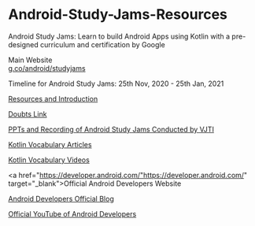 # Android-Study-Jams-Resources

Android Study Jams: Learn to build Android Apps using Kotlin with a pre-designed curriculum and certification by Google

Main Website<br>
<a href="https://g.co/android/studyjams">g.co/android/studyjams</a>
 
Timeline for Android Study Jams:
25th Nov, 2020 - 25th Jan, 2021

<a href="https://docs.google.com/document/d/1lSjvcoQS1f2HddIF67BQx0b8adInJKwOLk8qGfATTO8/edit?usp=sharing" target="_blank"> Resources and Introduction </a>

<a href="https://bit.ly/kotlin-doubts" target="_blank">Doubts Link</a>

<a href="https://docs.google.com/document/d/18X2HasaeeoCNpyIigaUtoxZ4UUPn8lxBtiRD3EARnzQ/edit?usp=sharing"
 target="_blank">PPTs and Recording of Android Study Jams Conducted by VJTI</a>

<a href="https://medium.com/androiddevelopers/tagged/kotlin-vocabulary"
 target="_blank"> Kotlin Vocabulary Articles </a>

<a href="https://www.youtube.com/playlist?list=PLWz5rJ2EKKc_T0fSZc9obnmnWcjvmJdw_"
 target="_blank">Kotlin Vocabulary Videos</a>

<a href="https://developer.android.com/"https://developer.android.com/"
 target="_blank">Official Android Developers Website</a>

<a href="https://android-developers.googleblog.com"
 target="_blank">Android Developers Official Blog</a>

<a href="https://www.youtube.com/user/androiddevelopers"
 target="_blank">Official YouTube of Android Developers</a>


















